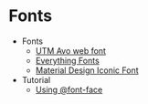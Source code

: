 # Fonts
* Fonts
    - [UTM Avo web font](http://goo.gl/k7gEus)
    - [Everything Fonts](https://everythingfonts.com/)
    - [Material Design Iconic Font](http://goo.gl/G4QbWH)
* Tutorial
    - [Using @font-face](http://goo.gl/XzwAfV)
